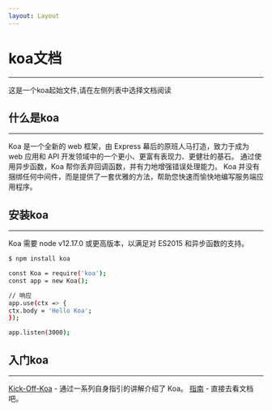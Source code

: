 ```yaml
---
layout: Layout
---
```

# koa文档
---
这是一个koa起始文件,请在左侧列表中选择文档阅读

## 什么是koa
---
Koa 是一个全新的 web 框架，由 Express 幕后的原班人马打造，致力于成为 web 应用和 API 开发领域中的一个更小、更富有表现力、更健壮的基石。 通过使用异步函数，Koa 帮你丢弃回调函数，并有力地增强错误处理能力。 Koa 并没有捆绑任何中间件，而是提供了一套优雅的方法，帮助您快速而愉快地编写服务端应用程序。

## 安装koa
---
Koa 需要 node v12.17.0 或更高版本，以满足对 ES2015 和异步函数的支持。

```bash
$ npm install koa
```

```bash title="Hello koa"
const Koa = require('koa');
const app = new Koa();

// 响应
app.use(ctx => {
ctx.body = 'Hello Koa';
});

app.listen(3000);
```


## 入门koa
---
[Kick-Off-Koa](https://github.com/koajs/kick-off-koa) - 通过一系列自身指引的讲解介绍了 Koa。
[指南](https://www.koajs.net/guide) - 直接去看文档吧。